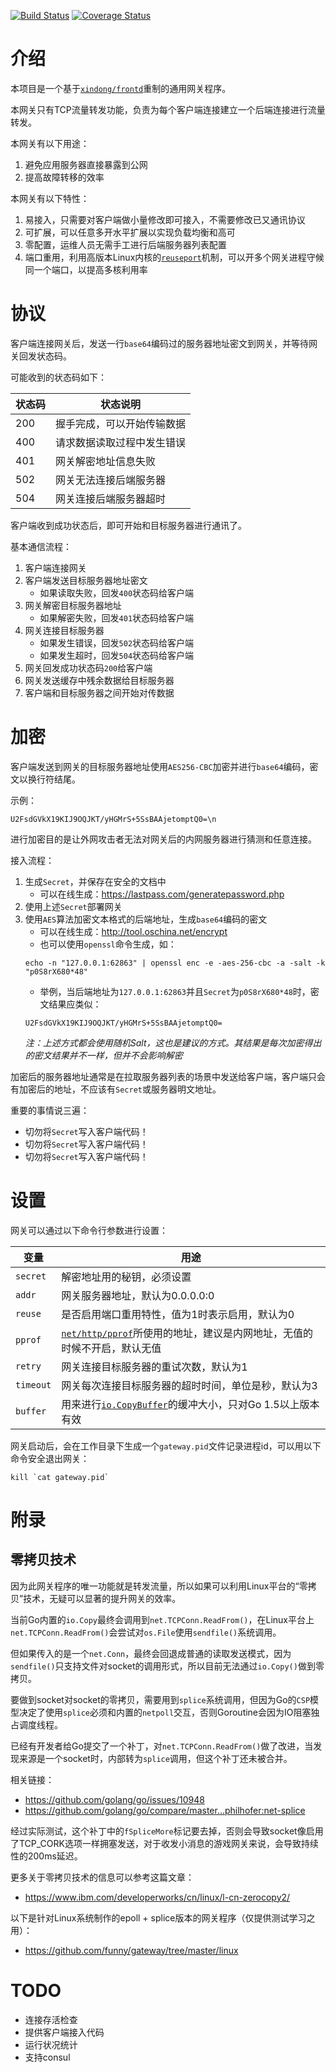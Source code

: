 [![Build Status](https://travis-ci.org/funny/gateway.svg?branch=master)](https://travis-ci.org/funny/gateway)
[![Coverage Status](https://coveralls.io/repos/funny/gateway/badge.svg?branch=master&service=github)](https://coveralls.io/github/funny/gateway?branch=master)

介绍
====

本项目是一个基于[`xindong/frontd`](https://github.com/xindong/frontd)重制的通用网关程序。

本网关只有TCP流量转发功能，负责为每个客户端连接建立一个后端连接进行流量转发。

本网关有以下用途：

1. 避免应用服务器直接暴露到公网
2. 提高故障转移的效率

本网关有以下特性：

1. 易接入，只需要对客户端做小量修改即可接入，不需要修改已又通讯协议
2. 可扩展，可以任意多开水平扩展以实现负载均衡和高可
3. 零配置，运维人员无需手工进行后端服务器列表配置
4. 端口重用，利用高版本Linux内核的[`reuseport`](http://www.blogjava.net/yongboy/archive/2015/02/12/422893.html)机制，可以开多个网关进程守候同一个端口，以提高多核利用率

协议
====

客户端连接网关后，发送一行`base64`编码过的服务器地址密文到网关，并等待网关回发状态码。

可能收到的状态码如下：

| 状态码 | 状态说明 |
|-----|---------|
| 200 | 握手完成，可以开始传输数据 |
| 400 | 请求数据读取过程中发生错误 |
| 401 | 网关解密地址信息失败 |
| 502 | 网关无法连接后端服务器 |
| 504 | 网关连接后端服务器超时 |

客户端收到成功状态后，即可开始和目标服务器进行通讯了。

基本通信流程：

1. 客户端连接网关
2. 客户端发送目标服务器地址密文
    * 如果读取失败，回发`400`状态码给客户端
3. 网关解密目标服务器地址
    * 如果解密失败，回发`401`状态码给客户端
4. 网关连接目标服务器
    * 如果发生错误，回发`502`状态码给客户端
    * 如果发生超时，回发`504`状态码给客户端
5. 网关回发成功状态码`200`给客户端
6. 网关发送缓存中残余数据给目标服务器
7. 客户端和目标服务器之间开始对传数据

加密
====

客户端发送到网关的目标服务器地址使用`AES256-CBC`加密并进行`base64`编码，密文以换行符结尾。

示例：

```
U2FsdGVkX19KIJ9OQJKT/yHGMrS+5SsBAAjetomptQ0=\n
```

进行加密目的是让外网攻击者无法对网关后的内网服务器进行猜测和任意连接。

接入流程：

1. 生成`Secret`，并保存在安全的文档中
	 * 可以在线生成：https://lastpass.com/generatepassword.php
2. 使用上述`Secret`部署网关
3. 使用`AES`算法加密文本格式的后端地址，生成`base64`编码的密文
    * 可以在线生成：http://tool.oschina.net/encrypt
    * 也可以使用`openssl`命令生成，如：
    ```
    echo -n "127.0.0.1:62863" | openssl enc -e -aes-256-cbc -a -salt -k "p0S8rX680*48"
    ```
    * 举例，当后端地址为`127.0.0.1:62863`并且`Secret`为`p0S8rX680*48`时，密文结果应类似：
    ```
    U2FsdGVkX19KIJ9OQJKT/yHGMrS+5SsBAAjetomptQ0=
    ```
    _注：上述方式都会使用随机Salt，这也是建议的方式。其结果是每次加密得出的密文结果并不一样，但并不会影响解密_

加密后的服务器地址通常是在拉取服务器列表的场景中发送给客户端，客户端只会有加密后的地址，不应该有`Secret`或服务器明文地址。

重要的事情说三遍：

* 切勿将`Secret`写入客户端代码！
* 切勿将`Secret`写入客户端代码！
* 切勿将`Secret`写入客户端代码！

设置
====

网关可以通过以下命令行参数进行设置：

| 变量 | 用途 |
|-----|----|
| `secret` | 解密地址用的秘钥，必须设置 |
| `addr` | 网关服务器地址，默认为0.0.0.0:0 |
| `reuse` | 是否启用端口重用特性，值为1时表示启用，默认为0 |
| `pprof` | [`net/http/pprof`](https://golang.org/pkg/net/http/pprof/)所使用的地址，建议是内网地址，无值的时候不开启，默认无值 |
| `retry` | 网关连接目标服务器的重试次数，默认为1 |
| `timeout` | 网关每次连接目标服务器的超时时间，单位是秒，默认为3 |
| `buffer` | 用来进行[`io.CopyBuffer`](https://golang.org/pkg/io/#CopyBuffer)的缓冲大小，只对Go 1.5以上版本有效 |

网关启动后，会在工作目录下生成一个`gateway.pid`文件记录进程id，可以用以下命令安全退出网关：

```
kill `cat gateway.pid`
```

附录
====

零拷贝技术
--------

因为此网关程序的唯一功能就是转发流量，所以如果可以利用Linux平台的“零拷贝”技术，无疑可以显著的提升网关的效率。

当前Go内置的`io.Copy`最终会调用到`net.TCPConn.ReadFrom()`，在Linux平台上`net.TCPConn.ReadFrom()`会尝试对`os.File`使用`sendfile()`系统调用。

但如果传入的是一个`net.Conn`，最终会回退成普通的读取发送模式，因为`sendfile()`只支持文件对socket的调用形式，所以目前无法通过`io.Copy()`做到零拷贝。

要做到socket对socket的零拷贝，需要用到`splice`系统调用，但因为Go的`CSP`模型决定了使用`splice`必须和内置的`netpoll`交互，否则Goroutine会因为IO阻塞独占调度线程。

已经有开发者给Go提交了一个补丁，对`net.TCPConn.ReadFrom()`做了改进，当发现来源是一个socket时，内部转为`splice`调用，但这个补丁还未被合并。

相关链接：

* https://github.com/golang/go/issues/10948
* https://github.com/golang/go/compare/master...philhofer:net-splice

经过实际测试，这个补丁中的`fSpliceMore`标记要去掉，否则会导致socket像启用了TCP_CORK选项一样拥塞发送，对于收发小消息的游戏网关来说，会导致持续性的200ms延迟。

更多关于零拷贝技术的信息可以参考这篇文章：

* https://www.ibm.com/developerworks/cn/linux/l-cn-zerocopy2/

以下是针对Linux系统制作的epoll + splice版本的网关程序（仅提供测试学习之用）：

* https://github.com/funny/gateway/tree/master/linux

TODO
====

* 连接存活检查
* 提供客户端接入代码
* 运行状况统计
* 支持consul